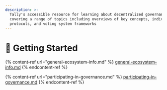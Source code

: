 ```yaml
---
description: >-
  Tally's accessible resource for learning about decentralized governance,
  covering a range of topics including overviews of key concepts, individual
  protocols, and voting system frameworks
---
```


# 🤔 Getting Started

{% content-ref url="general-ecosystem-info.md" %}
[general-ecosystem-info.md](general-ecosystem-info.md)
{% endcontent-ref %}

{% content-ref url="participating-in-governance.md" %}
[participating-in-governance.md](participating-in-governance.md)
{% endcontent-ref %}
